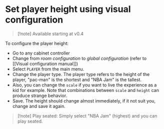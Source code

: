 # Set player height using visual configuration

> [!note] Available starting at v0.4

To configure the player height:

- Go to any cabinet controller 
- Change from *room configuration* to *global configuration* (refer to [[Visual configuration manual]])
- Select `PLAYER` from the main menu.
- Change the player type. The player type refers to the height of the player, "pac-man" is the shortest and "NBA Jam" is the tallest.
- Also, you can change the `scale` if you want to live the experience as a kid for example. Note that combinations between `scale` and `height` can produce strange behavior.
- Save. The height should change almost immediately, if it not suit you, change and save it again.


> [!note] Play seated: Simply select "NBA Jam" (highest) and you can play seated.

